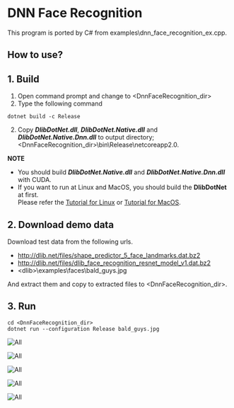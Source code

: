 ﻿# DNN Face Recognition
 
This program is ported by C# from examples\dnn_face_recognition_ex.cpp.

## How to use?

## 1. Build

1. Open command prompt and change to &lt;DnnFaceRecognition_dir&gt;
1. Type the following command
````
dotnet build -c Release
````
2. Copy ***DlibDotNet.dll***, ***DlibDotNet.Native.dll*** and ***DlibDotNet.Native.Dnn.dll*** to output directory; &lt;DnnFaceRecognition_dir&gt;\bin\Release\netcoreapp2.0.

**NOTE**  
- You should build ***DlibDotNet.Native.dll*** and ***DlibDotNet.Native.Dnn.dll*** with CUDA.
- If you want to run at Linux and MacOS, you should build the **DlibDotNet** at first.  
Please refer the [Tutorial for Linux](https://github.com/takuya-takeuchi/DlibDotNet/wiki/Tutorial-for-Linux) or [Tutorial for MacOS](https://github.com/takuya-takeuchi/DlibDotNet/wiki/Tutorial-for-MacOS).

## 2. Download demo data

Download test data from the following urls.

- http://dlib.net/files/shape_predictor_5_face_landmarks.dat.bz2
- http://dlib.net/files/dlib_face_recognition_resnet_model_v1.dat.bz2
- &lt;dlib&gt;\examples\faces\bald_guys.jpg

And extract them and copy to extracted files to &lt;DnnFaceRecognition_dir&gt;.

## 3. Run

````
cd <DnnFaceRecognition_dir>
dotnet run --configuration Release bald_guys.jpg
````

![All](images/all.png "All")

![All](images/0.png "All")

![All](images/1.png "All")

![All](images/2.png "All")

![All](images/3.png "All")